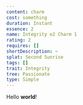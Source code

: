 ```yaml
---
content: charm
cost: something
duration: Instant
essence: 2
name: Integrity e2 Charm 1
rating: 2
requires: []
shortDescription: ~
splat: Second Sunrise
tags: []
trait: Integrity
tree: Passionate
type: Simple
---
```


Hello **world**!
